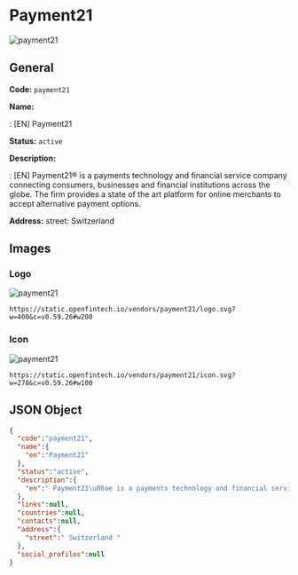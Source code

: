 
# Payment21 
![payment21](https://static.openfintech.io/vendors/payment21/logo.svg?w=400&c=v0.59.26#w200)  

## General 
 
**Code:** `payment21` 
 
**Name:** 
 
:	[EN] Payment21 
 
**Status:** `active` 
 
**Description:** 
 
: [EN]  Payment21® is a payments technology and financial service company connecting consumers, businesses and financial institutions across the globe. The firm provides a state of the art platform for online merchants to accept alternative payment options.  
 
**Address:** 
street:  Switzerland  

## Images 

### Logo 
 
![payment21](https://static.openfintech.io/vendors/payment21/logo.svg?w=400&c=v0.59.26#w200)  

```
https://static.openfintech.io/vendors/payment21/logo.svg?w=400&c=v0.59.26#w200
```  

### Icon 
 
![payment21](https://static.openfintech.io/vendors/payment21/icon.svg?w=278&c=v0.59.26#w100)  

```
https://static.openfintech.io/vendors/payment21/icon.svg?w=278&c=v0.59.26#w100
```  

## JSON Object 

```json
{
  "code":"payment21",
  "name":{
    "en":"Payment21"
  },
  "status":"active",
  "description":{
    "en":" Payment21\u00ae is a payments technology and financial service company connecting consumers, businesses and financial institutions across the globe. The firm provides a state of the art platform for online merchants to accept alternative payment options. "
  },
  "links":null,
  "countries":null,
  "contacts":null,
  "address":{
    "street":" Switzerland "
  },
  "social_profiles":null
}
```  
